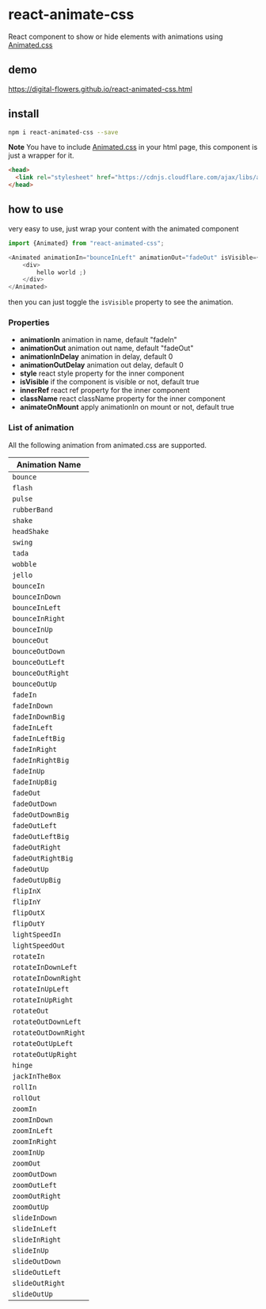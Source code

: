 # react-animate-css
React component to show or hide elements with animations using [Animated.css](https://daneden.github.io/animate.css/)

## demo
https://digital-flowers.github.io/react-animated-css.html

## install

```bash
npm i react-animated-css --save
```
**Note** You have to include [Animated.css](https://daneden.github.io/animate.css/) in your html page, this component is just a wrapper for it.

```html
<head>
  <link rel="stylesheet" href="https://cdnjs.cloudflare.com/ajax/libs/animate.css/3.5.2/animate.min.css">
</head>
```

## how to use
very easy to use, just wrap your content with the animated component
```javascript
import {Animated} from "react-animated-css";

<Animated animationIn="bounceInLeft" animationOut="fadeOut" isVisible={true}>
    <div>
        hello world ;)
    </div>
</Animated>

```

then you can just toggle the  `isVisible` property to see the animation.

### Properties

- **animationIn** animation in name, default "fadeIn"
- **animationOut** animation out name, default "fadeOut"
- **animationInDelay** animation in delay, default 0
- **animationOutDelay** animation out delay, default 0
- **style** react style property for the inner component
- **isVisible** if the component is visible or not, default true
- **innerRef** react ref property for the inner component
- **className** react className property for the inner component
- **animateOnMount** apply animationIn on mount or not, default true


### List of animation
All the following animation from animated.css are supported.

| ﻿Animation Name |
|--------------------|
| `bounce` |
| `flash` |
| `pulse` |
| `rubberBand` |
| `shake` |
| `headShake` |
| `swing` |
| `tada` |
| `wobble` |
| `jello` |
| `bounceIn` |
| `bounceInDown` |
| `bounceInLeft` |
| `bounceInRight` |
| `bounceInUp` |
| `bounceOut` |
| `bounceOutDown` |
| `bounceOutLeft` |
| `bounceOutRight` |
| `bounceOutUp` |
| `fadeIn` |
| `fadeInDown` |
| `fadeInDownBig` |
| `fadeInLeft` |
| `fadeInLeftBig` |
| `fadeInRight` |
| `fadeInRightBig` |
| `fadeInUp` |
| `fadeInUpBig` |
| `fadeOut` |
| `fadeOutDown` |
| `fadeOutDownBig` |
| `fadeOutLeft` |
| `fadeOutLeftBig` |
| `fadeOutRight` |
| `fadeOutRightBig` |
| `fadeOutUp` |
| `fadeOutUpBig` |
| `flipInX` |
| `flipInY` |
| `flipOutX` |
| `flipOutY` |
| `lightSpeedIn` |
| `lightSpeedOut` |
| `rotateIn` |
| `rotateInDownLeft` |
| `rotateInDownRight` |
| `rotateInUpLeft` |
| `rotateInUpRight` |
| `rotateOut` |
| `rotateOutDownLeft` |
| `rotateOutDownRight` |
| `rotateOutUpLeft` |
| `rotateOutUpRight` |
| `hinge` |
| `jackInTheBox` |
| `rollIn` |
| `rollOut` |
| `zoomIn` |
| `zoomInDown` |
| `zoomInLeft` |
| `zoomInRight` |
| `zoomInUp` |
| `zoomOut` |
| `zoomOutDown` |
| `zoomOutLeft` |
| `zoomOutRight` |
| `zoomOutUp` |
| `slideInDown` |
| `slideInLeft` |
| `slideInRight` |
| `slideInUp` |
| `slideOutDown` |
| `slideOutLeft` |
| `slideOutRight` |
| `slideOutUp` |
